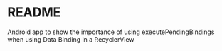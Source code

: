 # README #

Android app to show the importance of using executePendingBindings when using Data Binding in a RecyclerView
